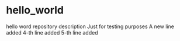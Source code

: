 # hello_world
hello word repository description
Just for testing purposes
A new line added
4-th line added 
5-th line added

